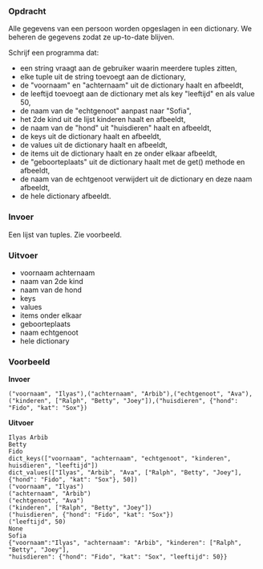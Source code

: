 ### Opdracht

Alle gegevens van een persoon worden opgeslagen in een dictionary. We beheren de gegevens zodat ze up-to-date blijven.

Schrijf een programma dat:
* een string vraagt aan de gebruiker waarin meerdere tuples zitten,  
* elke tuple uit de string toevoegt aan de dictionary,  
* de "voornaam" en "achternaam" uit de dictionary haalt en afbeeldt,
* de leeftijd toevoegt aan de dictionary met als key "leeftijd" en als value 50,
* de naam van de "echtgenoot" aanpast naar "Sofia",
* het 2de kind uit de lijst kinderen haalt en afbeeldt,
* de naam van de "hond" uit "huisdieren" haalt en afbeeldt,
* de keys uit de dictionary haalt en afbeeldt,
* de values uit de dictionary haalt en afbeeldt,
* de items uit de dictionary haalt en ze onder elkaar afbeeldt,
* de "geboorteplaats" uit de dictionary haalt met de get() methode en afbeeldt,
* de naam van de echtgenoot verwijdert uit de dictionary en deze naam afbeeldt,
* de hele dictionary afbeeldt. 

### Invoer

Een lijst van tuples. Zie voorbeeld.

### Uitvoer

* voornaam achternaam
* naam van 2de kind
* naam van de hond
* keys
* values
* items onder elkaar
* geboorteplaats
* naam echtgenoot
* hele dictionary

### Voorbeeld

**Invoer**

    ("voornaam", "Ilyas"),("achternaam", "Arbib"),("echtgenoot", "Ava"),("kinderen", ["Ralph", "Betty", "Joey"]),("huisdieren", {"hond": "Fido", "kat": "Sox"})

**Uitvoer**
    
    Ilyas Arbib  
    Betty
    Fido
    dict_keys(["voornaam", "achternaam", "echtgenoot", "kinderen", huisdieren", "leeftijd"])  
    dict_values(["Ilyas", "Arbib", "Ava", ["Ralph", "Betty", "Joey"], {"hond": "Fido", "kat": "Sox"}, 50])
    ("voornaam", "Ilyas")  
    ("achternaam", "Arbib")  
    ("echtgenoot", "Ava")  
    ("kinderen", ["Ralph", "Betty", "Joey"])  
    ("huisdieren", {"hond": "Fido", "kat": "Sox"})
    ("leeftijd", 50)
    None
    Sofia
    {"voornaam":"Ilyas", "achternaam": "Arbib", "kinderen": ["Ralph", "Betty", "Joey"],  
    "huisdieren": {"hond": "Fido", "kat": "Sox", "leeftijd": 50}}
